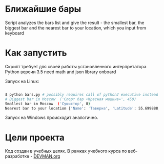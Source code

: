 # Ближайшие бары

Script analyzes the bars list and give the result - the smallest bar, the biggest bar and the nearest bar to your location,
 which you input from keyboard

# Как запустить

Скрипт требует для своей работы установленного интерпретатора Python версии 3.5
need math and json library onboard

Запуск на Linux:

```bash

$ python bars.py # possibly requires call of python3 executive instead of just python
# Biggest bar in Moscow  ('Спорт бар «Красная машина»', 450)
Smallest bar in Moscow  ('Сушистор', 0)
Nearest bar to your location {'Name': 'Таверна', 'Latitude': 55.699888, 'Longitude': 37.920969, 'Address': 'проспект Защитников Москвы, дом 8', 'Distance': 19.944563347225856}

```

Запуск на Windows происходит аналогично.

# Цели проекта

Код создан в учебных целях. В рамках учебного курса по веб-разработке - [DEVMAN.org](https://devman.org)
